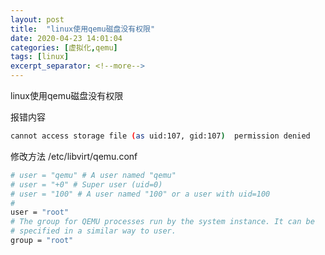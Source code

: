 ```yaml
---
layout: post
title:  "linux使用qemu磁盘没有权限"
date: 2020-04-23 14:01:04
categories: [虚拟化,qemu]
tags: [linux]
excerpt_separator: <!--more-->
---
```

linux使用qemu磁盘没有权限
<!--more-->

报错内容
```bash
cannot access storage file (as uid:107, gid:107)  permission denied
```

修改方法
/etc/libvirt/qemu.conf
```bash
# user = "qemu" # A user named "qemu"
# user = "+0" # Super user (uid=0)
# user = "100" # A user named "100" or a user with uid=100
#
user = "root"
# The group for QEMU processes run by the system instance. It can be
# specified in a similar way to user.
group = "root"
```